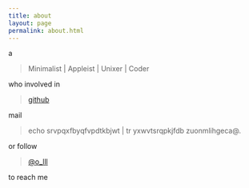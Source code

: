 ```yaml
---
title: about
layout: page
permalink: about.html
---
```


a

> Minimalist | Appleist | Unixer | Coder

who involved in 

> [github](https://github.com/waynezhang)

mail 

> echo srvpqxfbyqfvpdtkbjwt | tr yxwvtsrqpkjfdb zuonmlihgeca@.

or follow 

> [@o_lll](https://twitter.com/#!/o_lll)

to reach me
